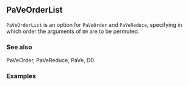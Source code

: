 ##  PaVeOrderList 

`PaVeOrderList` is an option for `PaVeOrder` and `PaVeReduce`, specifying in which order the arguments of `D0` are to be permuted.

###  See also 

PaVeOrder, PaVeReduce, PaVe, D0.

###  Examples 